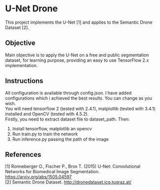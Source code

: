 # U-Net Drone

This project implements the U-Net [1] and applies to the Semantic Drone Dataset [2].

## Objective

Main objective is to apply the U-Net on a free and public segmentation dataset, for learning purpose, providing an easy to use TensorFlow 2.x implementation.

## Instructions

All configuration is available through config.json. I have added configurations which i achieved the best results. You can change as you wish. \
You will need tensorflow 2 (tested with 2.4.1), matplotlib (tested with 3.4.1) installed and OpenCV (tested with 4.5.2). \
Firstly, you need to extract dataset file to dataset_path. Then:

1. Install tensorflow, matplotlib an opencv
2. Run train.py to train the network
3. Run inference.py passing the path of the image

## References
[1] Ronneberger O., Fischer P., Brox T. (2015) U-Net: Convolutional Networks for Biomedical Image Segmentation. https://arxiv.org/abs/1505.04597 \
[2] Semantic Drone Dataset. http://dronedataset.icg.tugraz.at/
